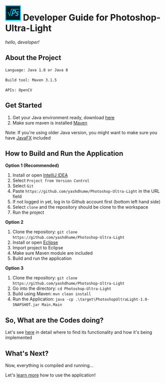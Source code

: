 # ![Logo](./images/logo.png) Developer Guide for Photoshop-Ultra-Light
*hello, developer!*

## About the Project

    Language: Java 1.8 or Java 8

    Build tool: Maven 3.1.5

    APIs: OpenCV

## Get Started

1. Get your Java environment ready, download [here](https://java.com/en/download/help/download_options.xml)
2. Make sure maven is installed [Maven](https://maven.apache.org/install.html)

Note: If you're using older Java version, you might want to make sure you have 
[JavaFX](https://docs.oracle.com/javase/8/javafx/get-started-tutorial/jfx-overview.htm) included

## How to Build and Run the Application

**Option 1 (Recommended)**
1. Install or open [IntelliJ IDEA](https://www.jetbrains.com/idea/download/)
2. Select `Project from Version Control`
3. Select `Git`
4. Paste `https://github.com/yashdhume/Photoshop-Ultra-Light` in the URL field
5. If not logged in yet, log in to Github account first (bottom left hand side)
6. Select `clone` and the repository should be clone to the workspace
7. Run the project

**Option 2**

1. Clone the repository: `git clone https://github.com/yashdhume/Photoshop-Ultra-Light`
2. Install or open [Eclipse](https://www.eclipse.org/downloads/)
3. Import project to Eclipse
4. Make sure Maven module are included
5. Build and run the application

**Option 3**

1. Clone the repository: `git clone https://github.com/yashdhume/Photoshop-Ultra-Light`
2. Go into the directory: `cd Photoshop-Ultra-Light`
3. Build using Maven: `mvn clean install`
4. Run the Application: `java -cp .\target\PhotoshopUltraLight-1.0-SNAPSHOT.jar Main.Main`

## So, What are the Codes doing?

Let's see [here](./CODE_GUIDE.md) in detail where to find its functionality and how it's being implemented

## What's Next?

Now, everything is compiled and running...

Let's [learn more](./USER_GUIDE.md) how to use the application!